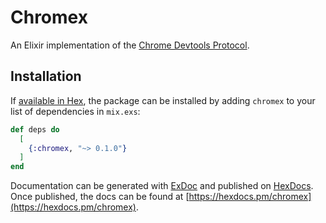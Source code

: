 # Chromex

An Elixir implementation of the [Chrome Devtools Protocol](https://chromedevtools.github.io/devtools-protocol/).

## Installation

If [available in Hex](https://hex.pm/docs/publish), the package can be installed
by adding `chromex` to your list of dependencies in `mix.exs`:

```elixir
def deps do
  [
    {:chromex, "~> 0.1.0"}
  ]
end
```

Documentation can be generated with [ExDoc](https://github.com/elixir-lang/ex_doc)
and published on [HexDocs](https://hexdocs.pm). Once published, the docs can
be found at [https://hexdocs.pm/chromex](https://hexdocs.pm/chromex).